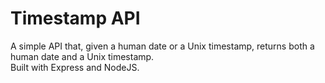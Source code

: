 # Timestamp API

A simple API that, given a human date or a Unix timestamp, returns both a human date and a Unix timestamp.  
Built with Express and NodeJS.